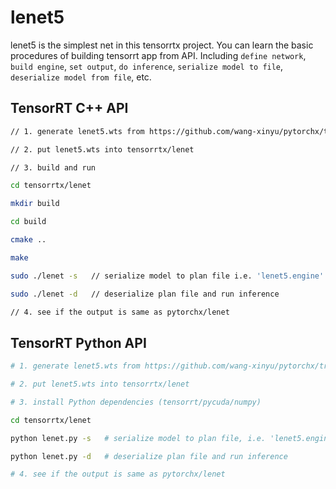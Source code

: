 # lenet5

lenet5 is the simplest net in this tensorrtx project. You can learn the basic procedures of building tensorrt app from API. Including `define network`, `build engine`, `set output`, `do inference`, `serialize model to file`, `deserialize model from file`, etc.

## TensorRT C++ API

```sh
// 1. generate lenet5.wts from https://github.com/wang-xinyu/pytorchx/tree/master/lenet

// 2. put lenet5.wts into tensorrtx/lenet

// 3. build and run

cd tensorrtx/lenet

mkdir build

cd build

cmake ..

make

sudo ./lenet -s   // serialize model to plan file i.e. 'lenet5.engine'

sudo ./lenet -d   // deserialize plan file and run inference

// 4. see if the output is same as pytorchx/lenet
```

## TensorRT Python API

```sh
# 1. generate lenet5.wts from https://github.com/wang-xinyu/pytorchx/tree/master/lenet

# 2. put lenet5.wts into tensorrtx/lenet

# 3. install Python dependencies (tensorrt/pycuda/numpy)

cd tensorrtx/lenet

python lenet.py -s   # serialize model to plan file, i.e. 'lenet5.engine'

python lenet.py -d   # deserialize plan file and run inference

# 4. see if the output is same as pytorchx/lenet
```
